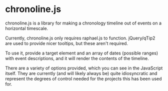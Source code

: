 chronoline.js
=============

chronoline.js is a library for making a chronology timeline out of events on a horizontal timescale.

Currently, chronoline.js only requires raphael.js to function. jQuery/qTip2 are used to provide nicer tooltips, but these aren't required.

To use it, provide a target element and an array of dates (possible ranges) with event descriptions, and it will render the contents of the timeline.

There are a variety of options provided, which you can see in the JavaScript itself. They are currently (and will likely always be) quite idiosyncratic and represent the degrees of control needed for the projects this has been used for.
